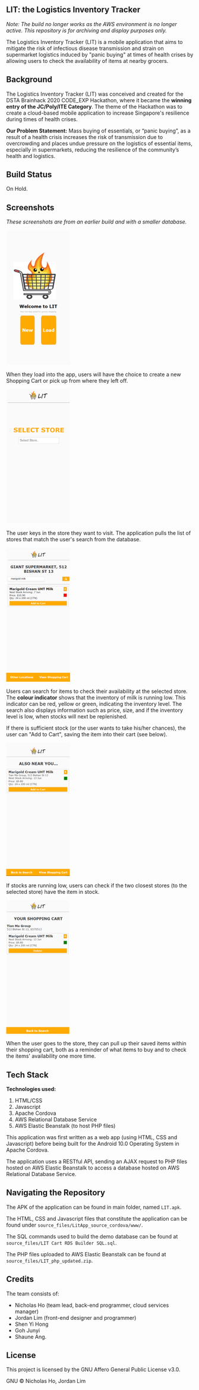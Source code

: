## LIT: the Logistics Inventory Tracker
*Note: The build no longer works as the AWS environment is no longer active. This repository is for archiving and display purposes only.*

The Logistics Inventory Tracker (LIT) is a mobile application that aims to mitigate the risk of infectious disease transmission and strain on supermarket logistics induced by "panic buying" at times of health crises by allowing users to check the availability of items at nearby grocers.

## Background
The Logistics Inventory Tracker (LIT) was conceived and created for the DSTA Brainhack 2020 CODE_EXP Hackathon, where it became the **winning entry of the JC/Poly/ITE Category**. The theme of the Hackathon was to create a cloud-based mobile application to increase Singapore's resilience during times of health crises.

**Our Problem Statement:** Mass buying of essentials, or “panic buying”, as a result of a health crisis increases the risk of transmission due to overcrowding and places undue pressure on the logistics of essential items, especially in supermarkets, reducing the resilience of the community’s health and logistics.

## Build Status
On Hold.

## Screenshots
*These screenshots are from an earlier build and with a smaller database.*



<img src="screenshots/Home_Page.png" alt="Home Page" style="zoom:67%;" />

When they load into the app, users will have the choice to create a new Shopping Cart or pick up from where they left off.

<img src="screenshots/Store_Select.png" alt="Store Select" style="zoom: 67%;" />

The user keys in the store they want to visit. The application pulls the list of stores that match the user's search from the database.



![Item Select](screenshots/Item_Select.png)

Users can search for items to check their availability at the selected store. The **colour indicator** shows that the inventory of milk is running low. This indicator can be red, yellow or green, indicating the inventory level. The search also displays information such as price, size, and if the inventory level is low, when stocks will next be replenished.

If there is sufficient stock (or the user wants to take his/her chances), the user can "Add to Cart", saving the item into their cart (see below).



![Near You](screenshots/Near_You.png)

If stocks are running low, users can check if the two closest stores (to the selected store) have the item in stock.



![Shopping Cart](screenshots/Shopping_Cart.png)

When the user goes to the store, they can pull up their saved items within their shopping cart, both as a reminder of what items to buy and to check the items' availability one more time.

## Tech Stack
**Technologies used:**

1. HTML/CSS
2. Javascript
3. Apache Cordova
4. AWS Relational Database Service
5. AWS Elastic Beanstalk (to host PHP files)

This application was first written as a web app (using HTML, CSS and Javascript) before being built for the Android 10.0 Operating System in Apache Cordova.

The application uses a RESTful API, sending an AJAX request to PHP files hosted on AWS Elastic Beanstalk to access a database hosted on AWS Relational Database Service.

## Navigating the Repository
The APK of the application can be found in main folder, named `LIT.apk`.

The HTML, CSS and Javascript files that constitute the application can be found under `source_files/LitApp_source_cordova/www/`.

The SQL commands used to build the demo database can be found at `source_files/LIT Cart RDS Builder SQL.sql`.

The PHP files uploaded to AWS Elastic Beanstalk can be found at `source_files/LIT_php_updated.zip`.

## Credits
The team consists of:

- Nicholas Ho (team lead, back-end programmer, cloud services manager)
- Jordan Lim (front-end designer and programmer)
- Shen Yi Hong
- Goh Junyi
- Shaune Ang.

## License
This project is licensed by the GNU Affero General Public License v3.0.

GNU © Nicholas Ho, Jordan Lim